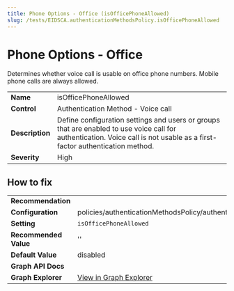 ```yaml
---
title: Phone Options - Office (isOfficePhoneAllowed)
slug: /tests/EIDSCA.authenticationMethodsPolicy.isOfficePhoneAllowed
---
```


# Phone Options - Office

Determines whether voice call is usable on office phone numbers. Mobile phone calls are always allowed.

| | |
|-|-|
| **Name** | isOfficePhoneAllowed |
| **Control** | Authentication Method - Voice call |
| **Description** | Define configuration settings and users or groups that are enabled to use voice call for authentication. Voice call is not usable as a first-factor authentication method. |
| **Severity** | High |

## How to fix
| | |
|-|-|
| **Recommendation** |  |
| **Configuration** | policies/authenticationMethodsPolicy/authenticationMethodConfigurations('Voice') |
| **Setting** | `isOfficePhoneAllowed` |
| **Recommended Value** | '' |
| **Default Value** | disabled |
| **Graph API Docs** |  |
| **Graph Explorer** | [View in Graph Explorer](https://developer.microsoft.com/en-us/graph/graph-explorer?request=policies/authenticationMethodsPolicy/authenticationMethodConfigurations('Voice')&method=GET&version=beta&GraphUrl=https://graph.microsoft.com) |



